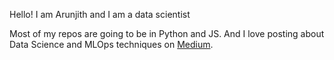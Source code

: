 Hello! I am Arunjith and I am a data scientist

Most of my repos are going to be in Python and JS. And I love posting about Data Science and MLOps techniques on [Medium](https://medium.com/@arunjitha).

<!---
aarunjith/aarunjith is a ✨ special ✨ repository because its `README.md` (this file) appears on your GitHub profile.
You can click the Preview link to take a look at your changes.
--->
